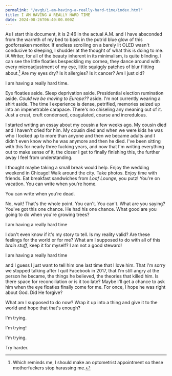```yaml
---
permalink: "/avgb/i-am-having-a-really-hard-time/index.html"
title: I AM HAVING A REALLY HARD TIME
date: 2024-08-26T06:40:00.000Z
---
```


As I start this document, it is 2:46 in the actual A.M. and I have absconded from the warmth of my bed to bask in the putrid blue glow of this godforsaken monitor. If endless scrolling on a barely lit OLED wasn't conducive to sleeping, I shudder at the thought of what this is doing to me. iA Writer, for all of the beauty inherent in its minimalism, is quite blinding. I can see the little floaties bespeckling my cornea, they dance around with every microadjustment of my eye, little squiggly patches of blur flitting about.[^1] Are my eyes dry? Is it allergies? Is it cancer? Am I just old?

I am having a really hard time.

Eye floaties aside. Sleep deprivation aside. Presidential election rumination aside. *Could we be moving to Europe??* aside. I'm not currently wearing a shirt aside. The time I experience is dense, petrified, memories seized up into an impenetrable carapace. There's no chiseling any meaning out of it. Just a crust, cruft condensed, coagulated, coarse and incredulous.

I started writing an essay about my cousin a few weeks ago. My cousin died and I haven't cried for him. My cousin died and when we were kids he was who I looked up to more than anyone and then we became adults and I didn't even know who he was anymore and then he died. I've been sitting with this for nearly three fucking years, and now that I'm writing everything out to make sense of it, the closer I get to finally finishing this, the further away I feel from understanding.

I thought maybe taking a small break would help. Enjoy the wedding weekend in Chicago! Walk around the city. Take photos. Enjoy time with friends. Eat breakfast sandwiches from *Loaf Lounge,* you putz! You're on vacation. You can write when you're home. 

You can write when you're dead. 

No, wait! That's the whole point. You can't. You can't. What are you saying? You've got this one chance. He had his one chance. What good are you going to do when you're growing trees?

I am having 
a really hard time

I don't even know if it's my story to tell. Is my reality valid? Are these feelings for the world or for me? What am I supposed to do with all of this *brain stuff,* keep it for myself? I am not a good steward!

I
am
having
a
really
hard
time

and I guess I just want to tell him one last time that I love him. That I'm sorry we stopped talking after I quit Facebook in 2017, that I'm still angry at the person he became, the things he believed, the theories that killed him. Is there space for reconciliation or is it too late? Maybe I'll get a chance to ask him when the eye floaties finally come for me. For once, I hope he was right about God. Did He forgive?

What am I supposed to do now? Wrap it up into a thing and give it to the world and hope that that's enough? 

I'm trying.

I'm trying!

I'm trying.

Try harder.

[^1]: Which reminds me, I should make an optometrist appointment so these motherfuckers stop harassing me.
